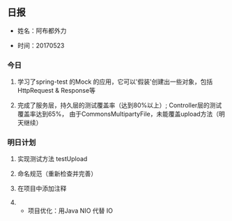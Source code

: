 ﻿## 日报

* 姓名：阿布都外力

* 时间：20170523

### 今日 

1. 学习了spring-test 的Mock 的应用，它可以'假装'创建出一些对象，包括HttpRequest & Response等

2. 完成了服务层，持久层的测试覆盖率（达到80%以上）; Controller层的测试覆盖率达到65%，
   由于CommonsMultipartyFile，未能覆盖upload方法（明天继续）

### 明日计划 

1. 实现测试方法 testUpload

2. 命名规范（重新检查并完善）

3. 在项目中添加注释

4. * 项目优化：用Java NIO 代替 IO

 
